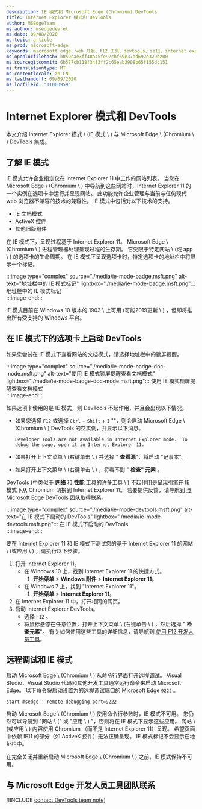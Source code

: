 ```yaml
---
description: IE 模式和 Microsoft Edge (Chromium) DevTools
title: Internet Explorer 模式和 DevTools
author: MSEdgeTeam
ms.author: msedgedevrel
ms.date: 09/08/2020
ms.topic: article
ms.prod: microsoft-edge
keywords: microsoft edge、web 开发、f12 工具、devtools、ie11、internet explorer 11、ie 模式
ms.openlocfilehash: b059cae3ff48a45fe92cbf69e37ad692e329b200
ms.sourcegitcommit: 6b577cb118f34f3ff2c65eab2908b65f155dc151
ms.translationtype: MT
ms.contentlocale: zh-CN
ms.lasthandoff: 09/09/2020
ms.locfileid: "11003959"
---
```

# Internet Explorer 模式和 DevTools  

本文介绍 Internet Explorer 模式 \ (IE 模式 \ ) 与 Microsoft Edge \ (Chromium \ ) DevTools 集成。  

## 了解 IE 模式  

IE 模式允许企业指定仅在 Internet Explorer 11 中工作的网站列表。  当您在 Microsoft Edge \ (Chromium \ ) 中导航到这些网站时，Internet Explorer 11 的一个实例在选项卡中运行并呈现网站。 此功能允许企业管理与当前与任何现代 web 浏览器不兼容的技术的兼容性。  IE 模式中包括对以下技术的支持。  

*   IE 文档模式  
*   ActiveX 控件  
*   其他旧版组件  

在 IE 模式下，呈现过程基于 Internet Explorer 11。  Microsoft Edge \ (Chromium \ ) 进程管理器处理呈现过程的生存期。  它受限于特定网站 \ (或 app \ ) 的选项卡的生命周期。  在 IE 模式下呈现选项卡时，特定选项卡的地址栏中将显示一个标记。  

:::image type="complex" source="./media/ie-mode-badge.msft.png" alt-text="地址栏中的 IE 模式标记" lightbox="./media/ie-mode-badge.msft.png":::
   地址栏中的 IE 模式标记  
:::image-end:::  

IE 模式目前在 Windows 10 版本的 1903 \ 上可用 (可能2019更新 \ ) ，但即将推出所有受支持的 Windows 平台。  

## 在 IE 模式下的选项卡上启动 DevTools  

如果您尝试在 IE 模式下查看网站的文档模式，请选择地址栏中的锁屏提醒。  

:::image type="complex" source="./media/ie-mode-badge-doc-mode.msft.png" alt-text="使用 IE 模式锁屏提醒查看文档模式" lightbox="./media/ie-mode-badge-doc-mode.msft.png":::
   使用 IE 模式锁屏提醒查看文档模式  
:::image-end:::  

如果选项卡使用的是 IE 模式，则 DevTools 不起作用，并且会出现以下情况。

*   如果您选择 `F12` 或选择 `Ctrl` + `Shift` + `I` ""，则会启动 Microsoft Edge \ (Chromium \ ) DevTools 的空实例，并显示以下消息。  
    
    ```text
    Developer Tools are not available in Internet Explorer mode.  To debug the page, open it in Internet Explorer 11.
    ```  
    
*   如果打开上下文菜单 \ (右键单击 \ ) 并选择 " **查看源**"，将启动 "记事本"。  
*   如果打开上下文菜单 \ (右键单击 \ ) ，将看不到 " **检查" 元素** 。  

DevTools (中类似于 **网络** 和 **性能** 工具的许多工具 \ ) 不起作用是呈现引擎在 IE 模式下从 Chromium 切换到 Internet Explorer 11。  若要提供反馈，请导航到 [与 Microsoft Edge DevTools 团队取得联系](#getting-in-touch-with-the-microsoft-edge-devtools-team)。  

:::image type="complex" source="./media/ie-mode-devtools.msft.png" alt-text="在 IE 模式下启动的 DevTools" lightbox="./media/ie-mode-devtools.msft.png":::
   在 IE 模式下启动的 DevTools  
:::image-end:::  

要在 Internet Explorer 11 和 IE 模式下测试您的基于 Internet Explorer 11 的网站 \ (或应用 \ ) ，请执行以下步骤。  

1.  打开 Internet Explorer 11。  
    *   在 Windows 10 上，找到 Internet Explorer 11 的快捷方式。
        1.  **开始菜单**  > **Windows 附件**  > **Internet Explorer 11**。  
    *   在 Windows 7 上，找到 "Internet Explorer 11"。
        1.  **开始菜单**  > **Internet Explorer 11**。  
1.  在 Internet Explorer 11 中，打开相同的网页。  
1.  启动 Internet Explorer DevTools。  
    *   选择 `F12` 。  
    *   将鼠标悬停在任意位置，打开上下文菜单 \ (右键单击 \ ) ，然后选择 " **检查元素**"。  有关如何使用这些工具的详细信息，请导航到 [使用 F12 开发人员工具][PreviousVersionsWindowsInternetExplorerDeveloperSamplesbg182326]。  

## 远程调试和 IE 模式  

启动 Microsoft Edge \ (Chromium \ ) 从命令行界面打开远程调试。  Visual Studio、Visual Studio 代码和其他开发工具通常运行命令来启动 Microsoft Edge。  以下命令将启动设置为的远程调试端口的 Microsoft Edge `9222` 。  

```shell
start msedge --remote-debugging-port=9222
```  

启动 Microsoft Edge \ (Chromium \ ) 使用命令行参数时，IE 模式不可用。  您仍然可以导航到 "网站 \ (" 或 "应用 \ ) "，否则将在 IE 模式下显示这些应用。 网站 \ (或应用 \ ) 内容使用 Chromium （而不是 Internet Explorer 11）呈现。  希望页面中依赖 IE11 的部分（如 ActiveX 控件）无法正确呈现。  IE 模式标记不会显示在地址栏中。  

在完全关闭并重新启动 Microsoft Edge \ (Chromium \ ) 之前，IE 模式保持不可用。  

## 与 Microsoft Edge 开发人员工具团队联系  

[!INCLUDE [contact DevTools team note](./includes/contact-devtools-team-note.md)]  

<!-- links -->  

[PreviousVersionsWindowsInternetExplorerDeveloperSamplesbg182326]: /previous-versions/windows/internet-explorer/ie-developer/samples/bg182326(v%3dvs.85) "使用 F12 开发人员工具 |Microsoft 文档"  